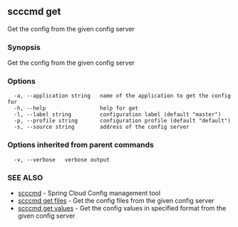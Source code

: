 ## scccmd get

Get the config from the given config server

### Synopsis

Get the config from the given config server

### Options

```
  -a, --application string   name of the application to get the config for
  -h, --help                 help for get
  -l, --label string         configuration label (default "master")
  -p, --profile string       configuration profile (default "default")
  -s, --source string        address of the config server
```

### Options inherited from parent commands

```
  -v, --verbose   verbose output
```

### SEE ALSO

* [scccmd](scccmd.md)	 - Spring Cloud Config management tool
* [scccmd get files](scccmd_get_files.md)	 - Get the config files from the given config server
* [scccmd get values](scccmd_get_values.md)	 - Get the config values in specified format from the given config server

